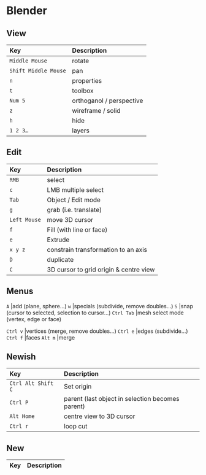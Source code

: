 # Blender

## View

Key | Description
:---|:----
`Middle Mouse`          |rotate
`Shift Middle Mouse`    |pan
`n`                     |properties
`t`                     |toolbox
`Num 5`                 |orthoganol / perspective
`z`                     |wireframe / solid
`h`                     |hide
`1 2 3…`                |layers

## Edit

Key | Description
:---|:----
`RMB`           |select
`c`             |LMB multiple select
`Tab`           |Object / Edit mode
`g`             |grab (i.e. translate)
`Left Mouse`    |move 3D cursor
`f`             |Fill (with line or face)
`e`             |Extrude
`x y z`         |constrain transformation to an axis
`D`             |duplicate
`C`             |3D cursor to grid origin & centre view

## Menus
`A`            |add         (plane, sphere...)
`w`            |specials    (subdivide, remove doubles…)
`S`            |snap        (cursor to selected, selection to cursor...)
`Ctrl Tab`      |mesh select mode (vertex, edge or face)

`Ctrl v`            |vertices (merge, remove doubles...)
`Ctrl e`            |edges (subdivide...)
`Ctrl f`            |faces
`Alt m`             |merge

## Newish

Key | Description
:---|:----
`Ctrl Alt Shift C`  |Set origin
`Ctrl P`            |parent (last object in selection becomes parent)
`Alt Home`          |centre view to 3D cursor
`Ctrl r`            |loop cut


## New
Key | Description
:---|:----
